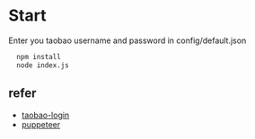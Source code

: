 # Start

Enter you taobao username and password in config/default.json

```sh
  npm install
  node index.js
```

## refer

- [taobao-login](https://github.com/chenchong6/taobao-login)
- [puppeteer](https://npm.taobao.org/mirrors/chromium-browser-snapshots/Mac/494755/)